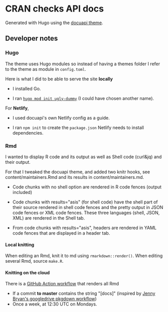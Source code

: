 # CRAN checks API docs

Generated with Hugo using the [docuapi theme](https://github.com/bep/docuapi).

## Developer notes

### Hugo

The theme uses Hugo modules so instead of having a themes folder I refer to the theme as module in `config.toml`.

Here is what I did to be able to serve the site **locally**

* I installed Go.

* I ran [`hugo mod init ugly-dummy`](https://discourse.gohugo.io/t/hugo-modules-for-dummies/20758) (I could have chosen another name).

For **Netlify**, 

* I used docuapi's own Netlify config as a guide.

* I ran `npm init` to create the `package.json` Netlify needs to install dependencies.

### Rmd

I wanted to display R code and its output as well as Shell code (curl&jq) and their output.

For that I tweaked the docuapi theme, and added two knitr hooks, see content/maintainers.Rmd and its results in content/maintainers.md.

* Code chunks with no shell option are rendered in R code fences (output included)

* Code chunks with results="asis" (for shell code) have the shell part of their source rendered in shell code fences and the pretty output in JSON code fences or XML code fences. These three languages (shell, JSON, XML) are rendered in the Shell tab.

* From code chunks with results="asis", headers are rendered in YAML code fences that are displayed in a header tab.

#### Local knitting

When editing an Rmd, knit it to md using `rmarkdown::render()`. 
When editing several Rmd, source `make.R`.

#### Knitting on the cloud

There is a [GitHub Action workflow](.github/workflows/main.yml) that renders all Rmd

* If a commit **to master** contains the string "[docs]" (inspired by [Jenny Bryan's googledrive pkgdown workflow](https://github.com/tidyverse/googledrive/blob/master/.github/workflows/pkgdown.yaml))
* Once a week, at 12:30 UTC on Mondays.
